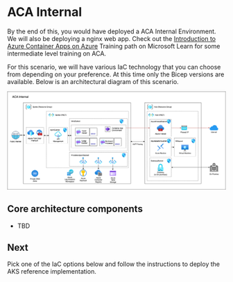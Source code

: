 # ACA Internal

By the end of this, you would have deployed a ACA Internal Environment. We will also be deploying a nginx web app. Check out the [Introduction to Azure Container Apps on Azure](https://learn.microsoft.com/en-us/azure/container-apps/) Training path on Microsoft Learn  for some intermediate level training on ACA.

For this scenario, we will have various IaC technology that you can choose from depending on your preference. At this time only the Bicep versions are available. Below is an architectural diagram of this scenario.

![Architectural diagram for the ACA Internal scenario.](./media/aca-internal.png)

## Core architecture components
*  TBD

## Next
Pick one of the IaC options below and follow the instructions to deploy the AKS reference implementation.
